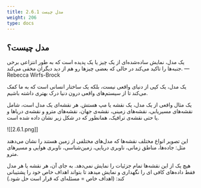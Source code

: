 ```yaml
---
title: 2.6.1 مدل چیست
weight: 206
type: docs
---
```


## مدل چیست؟ 

یک مدل، نمایش ساده‌شده‌ای از یک چیز یا یک پدیده است که به طور انتزاعی برخی جنبه‌ها را تاکید می‌کند در حالی که بعضی چیزها رو هم از دید دیگران مخفی می‌کند.
—Rebecca Wirfs-Brock

یک مدل، یک کپی از دنیای واقعی نیست، بلکه یک ساختار انسانی است که به ما کمک می‌کند تا از سیستم‌های واقعی درون دنیا درک بهتری داشته باشیم.

یک مثال واقعی از یک مدل،  یک نقشه یا مپ هستش. هر نقشه‌ای یک مدل است، شامل نقشه‌های مسیریابی، نقشه‌های زمینی، نقشه‌ی جهان، نقشه‌های مترو و نقشه‌ی دریاها و یا حتی نقشه‌ی ترافیک، همانطور که در شکل زیر نشان داده شده است.

![[2.6.1.png]]

این تصویر انواع مختلف نقشه‌ها که مدل‌های مختلفی از زمین هستند را نشان می‌دهند مثل: جاده‌ها، مناطق زمانی، ناوبری دریایی، زمین‌شناسی، ناوبری هوایی و مسیرهای مترو.

هیچ یک از این نقشه‌ها تمام جزئیات را نمایش نمی‌دهد. به جای آن، هر نقشه یا هر مدل فقط داده‌های کافی ای را نگهداری و نمایش میدهد تا بتواند اهداف خاص خود را پشتیبانی کند: (اهداف خاص = مسئله‌ای که قرار است حل شود.)

